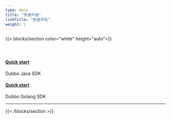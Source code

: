 ```yaml
---
type: docs
title: "快速开始"
linkTitle: "快速开始"
weight: 3
---
```


{{< blocks/section color="white" height="auto">}}
<div class="td-content list-page">
    <div class="lead"></div><header class="article-meta">
    </header><div class="row">
    <div class="col-sm col-md-6 mb-4 mb-md-0">
        <div class="h-100 card shadow" href="#">
            <div class="card-body">
                <h4 class="card-title">
                    <a href="https://dubbo.apache.org/cn/java-sdk/v3.x/quick-start">Quick start</a>
                </h4>
                <p>Dubbo Java SDK</p>
            </div>
        </div>
    </div>
    <div class="col-sm col-md-6 mb-4 mb-md-0">
        <div class="h-100 card shadow">
            <div class="card-body">
                <h4 class="card-title">
                    <a href="https://dubbo.apache.org/cn/golang-sdk/quick-start/">Quick start</a>
                </h4>
                <p>Dubbo Golang SDK</p>
            </div>
        </div>
    </div>
    
</div>
<hr>
</div>

{{< /blocks/section >}}

